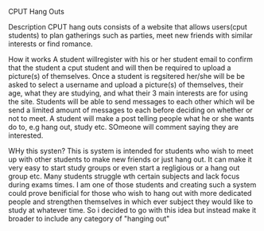 
CPUT Hang Outs

Description
CPUT hang outs consists of a website that allows users(cput students) to plan gatherings such as parties, meet new friends with similar interests or find romance. 

How it works
A student willregister with his or her student email to confirm that the student a cput student and will then be required to upload a picture(s) of themselves. Once a student is regsitered her/she will be be asked to select a username and upload a picture(s) of themselves, their age, what they are studying, and what their 3 main interests are for using the site. Students will be able to send messages to each other which wil be send a limited amount of messages to each before deciding on whether or not to meet. 
A student will make a post telling people what he or she wants do to, e.g hang out, study etc. SOmeone will comment saying they are interested. 

WHy this systen?
This is system is intended for students who wish to meet up with other students to make new friends or just hang out. It can make it very easy to start study groups or even start a regligious or a hang out group etc. 
Many students struggle wth certain subjects and lack focus during exams times. I am one of those students and creating such a system could prove benificial for those who wish to hang out with more dedicated people and strengthen themselves in which ever subject they would like to study at whatever time. So i decided to go with this idea but instead make it broader to include any category of "hanging out"

<a href = "/cput-hang-outs%20UML%20(2).jpg" > </a>
